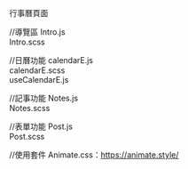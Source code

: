 行事曆頁面

//導覽區
Intro.js <br>
Intro.scss <br>

//日曆功能
calendarE.js <br>
calendarE.scss <br>
useCalendarE.js <br>

//記事功能
Notes.js <br>
Notes.scss <br>

//表單功能
Post.js <br>
Post.scss <br>

//使用套件
Animate.css：https://animate.style/
